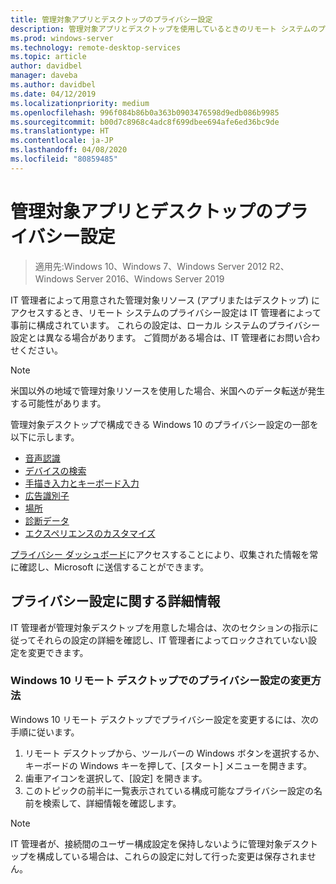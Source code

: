 ```yaml
---
title: 管理対象アプリとデスクトップのプライバシー設定
description: 管理対象アプリとデスクトップを使用しているときのリモート システムのプライバシー設定に関する情報。
ms.prod: windows-server
ms.technology: remote-desktop-services
ms.topic: article
author: davidbel
manager: daveba
ms.author: davidbel
ms.date: 04/12/2019
ms.localizationpriority: medium
ms.openlocfilehash: 996f084b86b0a363b0903476598d9edb086b9985
ms.sourcegitcommit: b00d7c8968c4adc8f699dbee694afe6ed36bc9de
ms.translationtype: HT
ms.contentlocale: ja-JP
ms.lasthandoff: 04/08/2020
ms.locfileid: "80859485"
---
```

# <a name="privacy-settings-for-managed-apps-and-desktops"></a>管理対象アプリとデスクトップのプライバシー設定

>適用先:Windows 10、Windows 7、Windows Server 2012 R2、Windows Server 2016、Windows Server 2019

IT 管理者によって用意された管理対象リソース (アプリまたはデスクトップ) にアクセスするとき、リモート システムのプライバシー設定は IT 管理者によって事前に構成されています。 これらの設定は、ローカル システムのプライバシー設定とは異なる場合があります。 ご質問がある場合は、IT 管理者にお問い合わせください。

>[!NOTE]
>米国以外の地域で管理対象リソースを使用した場合、米国へのデータ転送が発生する可能性があります。

管理対象デスクトップで構成できる Windows 10 のプライバシー設定の一部を以下に示します。

- [音声認識](https://go.microsoft.com/fwlink/?linkid=874646)
- [デバイスの検索](https://go.microsoft.com/fwlink/?linkid=533063)
- [手描き入力とキーボード入力](https://go.microsoft.com/fwlink/?linkid=874646)
- [広告識別子](https://go.microsoft.com/fwlink/?linkid=838419)
- [場所](https://go.microsoft.com/fwlink/?linkid=529987)
- [診断データ](https://go.microsoft.com/fwlink/?linkid=614828)
- [エクスペリエンスのカスタマイズ](https://go.microsoft.com/fwlink/?linkid=614828)

[プライバシー ダッシュボード](https://go.microsoft.com/fwlink/?linkid=864206)にアクセスすることにより、収集された情報を常に確認し、Microsoft に送信することができます。

## <a name="learn-more-about-privacy-settings"></a>プライバシー設定に関する詳細情報

IT 管理者が管理対象デスクトップを用意した場合は、次のセクションの指示に従ってそれらの設定の詳細を確認し、IT 管理者によってロックされていない設定を変更できます。

### <a name="how-to-change-privacy-settings-in-windows-10-remote-desktops"></a>Windows 10 リモート デスクトップでのプライバシー設定の変更方法

Windows 10 リモート デスクトップでプライバシー設定を変更するには、次の手順に従います。

1. リモート デスクトップから、ツールバーの Windows ボタンを選択するか、キーボードの Windows キーを押して、[スタート] メニューを開きます。
2. 歯車アイコンを選択して、[設定] を開きます。
3. このトピックの前半に一覧表示されている構成可能なプライバシー設定の名前を検索して、詳細情報を確認します。

>[!NOTE]
> IT 管理者が、接続間のユーザー構成設定を保持しないように管理対象デスクトップを構成している場合は、これらの設定に対して行った変更は保存されません。

